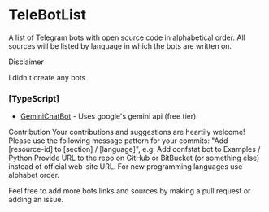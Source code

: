 # TeleBotList

A list of Telegram bots with open source code in alphabetical order. All sources will be listed by language in which the bots are written on.

Disclaimer

I didn't create any bots 

### [TypeScript]

- [GeminiChatBot](https://github.com/xditya/GeminiChatBot) - Uses google's gemini api (free tier)

Contribution
Your contributions and suggestions are heartily welcome!
Please use the following message pattern for your commits: "Add [resource-id] to [section] / [language]", e.g: Add confstat bot to Examples / Python
Provide URL to the repo on GitHub or BitBucket (or something else) instead of official web-site URL.
For new programming languages use alphabet order.

Feel free to add more bots links and sources by making a pull request or adding an issue.